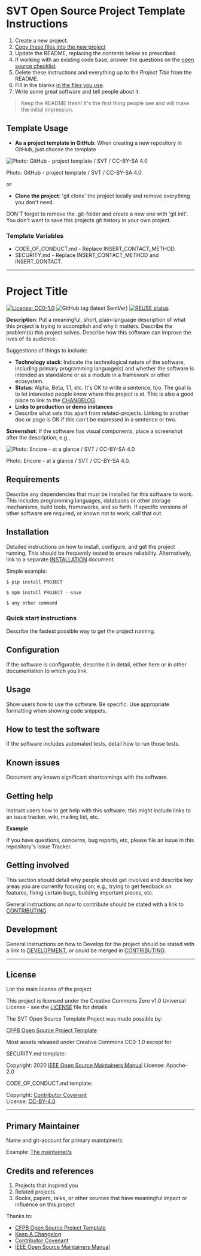 # SVT Open Source Project Template Instructions

  1. Create a new project.
  2. [Copy these files into the new project](#template-usage)
  3. Update the README, replacing the contents below as prescribed.
  4. If working with an existing code base, answer the questions on the [open source checklist](opensource-checklist.md)
  5. Delete these instructions and everything up to the _Project Title_ from the README.
  6. Fill in the blanks [in the files you use](#template-variables).
  7. Write some great software and tell people about it.

  > Keep the README fresh! It's the first thing people see and will make the initial impression.

## Template Usage

- **As a project template in GitHub**: When creating a new repository in GitHub, just choose the template  

![Photo: GitHub - project template / SVT / CC-BY-SA 4.0](https://github.com/svt/open-source-project-template/blob/master/project_template.png)
<figcaption>Photo: GitHub - project template / SVT / CC-BY-SA 4.0.</figcaption>

or
  
- **Clone the project**: 'git clone' the project locally and remove everything you don't need.

DON'T forget to remove the .git-folder and create a new one with 'git init'.
You don't want to save this projects git history in your own project.

### Template Variables

* CODE_OF_CONDUCT.md - Replace INSERT_CONTACT_METHOD.
* SECURITY.md - Replace INSERT_CONTACT_METHOD and INSERT_CONTACT.


----

# Project Title

[![License: CC0-1.0](https://img.shields.io/badge/License-CC0%201.0-lightgrey.svg)](http://creativecommons.org/publicdomain/zero/1.0/)
![GitHub tag (latest SemVer)](https://img.shields.io/github/v/tag/svt/open-source-project-template)
[![REUSE status](https://api.reuse.software/badge/github.com/svt/open-source-project-template)](https://api.reuse.software/info/github.com/svt/open-source-project-template)


**Description**:  Put a meaningful, short, plain-language description of what
this project is trying to accomplish and why it matters.
Describe the problem(s) this project solves.
Describe how this software can improve the lives of its audience.

Suggestions of things to include:

- **Technology stack**: Indicate the technological nature of the software, including primary programming language(s) and whether the software is intended as standalone or as a module in a framework or other ecosystem.
- **Status**:  Alpha, Beta, 1.1, etc.
 It's OK to write a sentence, too. The goal is to let interested people know where this project is at. This is also a good place to link to the [CHANGELOG](CHANGELOG.md).
- **Links to production or demo instances**
- Describe what sets this apart from related-projects.
 Linking to another doc or page is OK if this can't be expressed in a sentence or two.


**Screenshot**: If the software has visual components, place a screenshot after the description; e.g.,

![Photo: Encore - at a glance / SVT / CC-BY-SA 4.0](https://github.com/svt/open-source-project-template/blob/master/screenshot.jpeg)
<figcaption>Photo: Encore - at a glance / SVT / CC-BY-SA 4.0.</figcaption>


## Requirements

Describe any dependencies that must be installed for this software to work.
This includes programming languages, databases or other storage mechanisms, build tools, frameworks, and so forth.
If specific versions of other software are required, or known not to work, call that out.

## Installation

Detailed instructions on how to install, configure, and get the project running.
This should be frequently tested to ensure reliability. Alternatively, link to
a separate [INSTALLATION](docs/INSTALLATION.md) document.

Simple example:

`$ pip install PROJECT`

`$ npm install PROJECT --save`

`$ any other command`


### Quick start instructions

Describe the fastest possible way to get the project running.

## Configuration

If the software is configurable, describe it in detail, either here or in other documentation to which you link.

## Usage

Show users how to use the software.
Be specific.
Use appropriate formatting when showing code snippets.

## How to test the software

If the software includes automated tests, detail how to run those tests.

## Known issues

Document any known significant shortcomings with the software.

## Getting help

Instruct users how to get help with this software; this might include links to an issue tracker, wiki, mailing list, etc.

**Example**

If you have questions, concerns, bug reports, etc, please file an issue in this repository's Issue Tracker.

## Getting involved

This section should detail why people should get involved and describe key areas you are
currently focusing on; e.g., trying to get feedback on features, fixing certain bugs, building
important pieces, etc.

General instructions on _how_ to contribute should be stated with a link to [CONTRIBUTING](docs/CONTRIBUTING.adoc).


## Development

General instructions on how to Develop for the project should be stated with a link to [DEVELOPMENT](docs/DEVELOPMENT.md), or could be merged in [CONTRIBUTING](docs/CONTRIBUTING.adoc).

----

## License

List the main license of the project

This project is licensed under the Creative Commons Zero v1.0 Universal License - see the [LICENSE](LICENSE) file for details

The SVT Open Source Template Project was made possible by:

[CFPB Open Source Project Template](https://github.com/cfpb/open-source-project-template)


Most assets released under Creative Commons CC0-1.0 except for

SECURITY.md template:  

Copyright: 2020 [IEEE Open Source Maintainers Manual](https://opensource.ieee.org/community/manual/-/wikis/SECURITY.md)
License: Apache-2.0

CODE_OF_CONDUCT.md template:  

Copyright: [Contributor Covenant](https://www.contributor-covenant.org/)  
License: [CC-BY-4.0](https://creativecommons.org/licenses/by/4.0/)

----

## Primary Maintainer

Name and git-account for primary maintainer/s:

Example:
[The maintainer/s](https://github.com/)  

## Credits and references

1. Projects that inspired you
2. Related projects
3. Books, papers, talks, or other sources that have meaningful impact or influence on this project

Thanks to:
* [CFPB Open Source Project Template](https://github.com/cfpb/open-source-project-template)
* [Keep A Changelog](https://keepachangelog.com/)
* [Contributor Covenant](https://www.contributor-covenant.org/)
* [IEEE Open Source Maintainers Manual](https://opensource.ieee.org/community/manual/)

